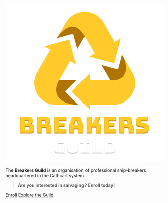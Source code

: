 ![Breakers Guild](_media/logo.png)

The **Breakers Guild** is an organisation of professional ship-breakers headquartered in the Cathcart system.

> **Are you interested in salvaging? Enroll today!**

[Enroll](https://robertsspaceindustries.com/orgs/BREAKER)
[Explore the Guild](/manifesto)
